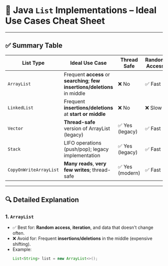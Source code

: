 # 🧠 Java `List` Implementations – Ideal Use Cases Cheat Sheet

---

## ✅ Summary Table

| List Type              | Ideal Use Case                                                                 | Thread Safe     | Random Access   | Null Allowed |
|------------------------|---------------------------------------------------------------------------------|------------------|------------------|---------------|
| `ArrayList`            | Frequent **access** or **searching**; **few insertions/deletions** in middle   | ❌ No            | ✅ Fast          | ✅ Yes        |
| `LinkedList`           | Frequent **insertions/deletions** at **start or middle**                        | ❌ No            | ❌ Slow          | ✅ Yes        |
| `Vector`               | **Thread-safe** version of ArrayList (legacy)                                   | ✅ Yes (legacy)  | ✅ Fast          | ✅ Yes        |
| `Stack`                | LIFO operations (push/pop); legacy implementation                               | ✅ Yes (legacy)  | ✅ Fast          | ✅ Yes        |
| `CopyOnWriteArrayList` | **Many reads**, **very few writes**; thread-safe                                | ✅ Yes (modern)  | ✅ Fast          | ✅ Yes        |

---

## 🔍 Detailed Explanation

### 1. `ArrayList`

- ✅ Best for: **Random access**, **iteration**, and data that doesn't change often.
- ❌ Avoid for: Frequent **insertions/deletions** in the middle (expensive shifting).
- Example:
  ```java
  List<String> list = new ArrayList<>();
